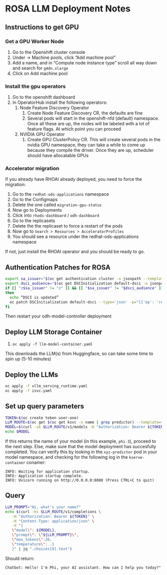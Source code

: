 # ROSA LLM Deployment Notes

## Instructions to get GPU

### Get a GPU Worker Node
1) Go to the Openshift cluster console
2) Under <your-cluster> -> Machine pools, click “Add machine pool”
3) Add a name, and in “Compute node instance type” scroll all way down and search for `g4dn.xlarge`
4) Click on Add machine pool

### Install the gpu operators
1) Go to the openshift dashboard
2) In OperatorHub install the following operators:
   1) Node Feature Discovery Operator 
      1) Create Node Feature Discovery CR, the defaults are fine 
      2) Several pods will start in the openshift-nfd (default) namespace. Once all these are up, the nodes will be labeled with a lot of feature flags. At which point you can proceed
   2) NVIDIA GPU Operator
      1) Create GPU ClusterPolicy CR. This will create several pods in the nvidia GPU namespace, they can take a while to come up because they compile the driver. Once they are up, scheduler should have allocatable GPUs

### Accelerator migration
If you already have RHOAI already deployed, you need to force the migration:

1) Go to the `redhat-ods-applications` namespace
2) Go to the Configmaps 
3) Delete the one called `migration-gpu-status` 
4) Now go to Deployments 
5) Click into `rhods-dashboard` / `odh-dashboard` 
6) Go to the replicasets 
7) Delete the the replicaset to force a restart of the pods 
8) Now go to `Search > Resources > AcceleratorProfiles`
9) You should see a resource under the redhat-ods-applications namespace

If not, just install the RHOAI operator and you should be ready to go.

## Authentication Patches for ROSA
```bash
export sa_issuer="$(oc get authentication cluster -o jsonpath --template='{ .spec.serviceAccountIssuer }' -n openshift-authentication)"
export dsci_audience="$(oc get DSCInitialization default-dsci -o jsonpath='{.spec.serviceMesh.auth.audiences[0]}')"
if [[ "z$sa_issuer" != "z" ]] && [[ "$sa_issuer" != "$dsci_audience" ]]
then
  echo “DSCI is updated”
  oc patch DSCInitialization default-dsci --type='json' -p="[{'op': 'replace', 'path': '/spec/serviceMesh/auth/audiences/0', 'value': '$sa_issuer'}]"
fi
```

Then restart your odh-model-controller deployment

## Deploy LLM Storage Container
1) `oc apply -f llm-model-container.yaml`

This downloads the LLM(s) from Huggingface, so can take some time to spin up (5-10 minutes)

## Deploy the LLMs
```bash
oc apply -f vllm_serving_runtime.yaml
oc apply -f isvc.yaml
```

## Set up query parameters
```bash
TOKEN=$(oc create token user-one)
LLM_ROUTE=$(oc get $(oc get ksvc -o name | grep predictor) --template={{.status.url}})
MODEL=$(curl -sk $LLM_ROUTE/v1/models -H "Authorization: Bearer ${TOKEN}" | jq ".data[0].root")
echo $MODEL
```
If this returns the name of your model (in this example, `phi-3`), proceed to the next step. Else, make sure that the model deployment has succesfully completed. You can verify this by looking in the `xyz-predictor` pod in your model namespace, and checking for the following log in the `kserve-container` conainer:
```
INFO: Waiting for application startup.
INFO: Application startup complete.
INFO: Uvicorn running on http://0.0.0.0:8080 (Press CTRL+C to quit)
```

## Query
```bash
LLM_PROMPT="Hi, what's your name?"
echo $(curl -ks $LLM_ROUTE/v1/completions \
   -H "Authorization: Bearer ${TOKEN}" \
   -H "Content-Type: application/json" \
   -d "{
   \"model\": ${MODEL},
   \"prompt\": \"${LLM_PROMPT}\",
   \"max_tokens\":26,
   \"temperature\": .1
   }" | jq ".choices[0].text")
```
Should return:
```.
Chatbot: Hello! I'm Phi, your AI assistant. How can I help you today?"
```
